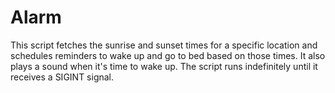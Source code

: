# Alarm

This script fetches the sunrise and sunset times for a specific location and schedules reminders to wake up and go to bed based on those times. It also plays a sound when it's time to wake up. The script runs indefinitely until it receives a SIGINT signal.
